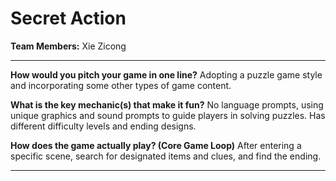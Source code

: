 # Secret Action
**Team Members:** Xie Zicong

---
**How would you pitch your game in one line?**
Adopting a puzzle game style and incorporating some other types of game content.

**What is the key mechanic(s) that make it fun?**
No language prompts, using unique graphics and sound prompts to guide players in solving puzzles. Has different difficulty levels and ending designs.

**How does the game actually play? (Core Game Loop)**
After entering a specific scene, search for designated items and clues, and find the ending.

---
